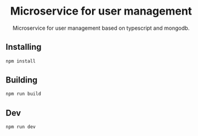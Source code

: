 <h1 align="center">Microservice for user management</h1>

<p align="center">
    Microservice for user management based on typescript and mongodb.
</p>

## Installing

```bash
npm install
```

## Building

```bash
npm run build
```

## Dev

```bash
npm run dev
```
